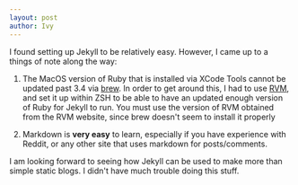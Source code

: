 ```yaml
---
layout: post
author: Ivy
---
```



I found setting up Jekyll to be relatively easy. However, I came up to a things of note along the way:

1. The MacOS version of Ruby that is installed via XCode Tools cannot be updated past 3.4 via [brew](https://brew.sh). In order to get around this, I had to use [RVM](https://rvm.io), and set it up within ZSH to be able to have an updated enough version of Ruby for Jekyll to run. You must use the version of RVM obtained from the RVM website, since brew doesn't seem to install it properly

2. Markdown is **very easy** to learn, especially if you have experience with Reddit, or any other site that uses markdown for posts/comments.

I am looking forward to seeing how Jekyll can be used to make more than simple static blogs. I didn't have much trouble doing this stuff. 